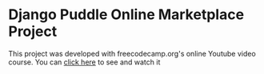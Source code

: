 Django Puddle Online Marketplace Project
===================
This project was developed with freecodecamp.org's online Youtube video course. You can [click here](https://youtu.be/ZxMB6Njs3ck) to see and watch it 
